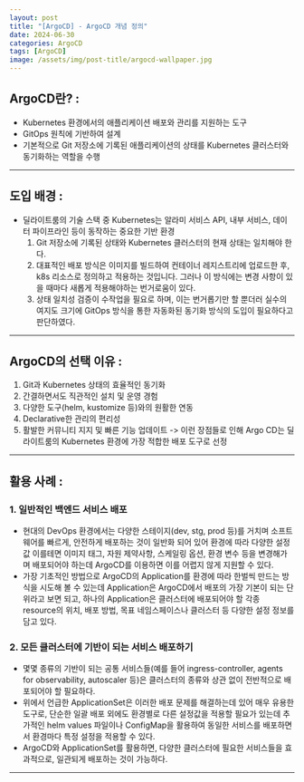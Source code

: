 ```yaml
---
layout: post
title: "[ArgoCD] - ArgoCD 개념 정의"
date: 2024-06-30
categories: ArgoCD 
tags: [ArgoCD]
image: /assets/img/post-title/argocd-wallpaper.jpg
---
```


## ArgoCD란? :
- Kubernetes 환경에서의 애플리케이션 배포와 관리를 지원하는 도구
- GitOps 원칙에 기반하여 설계
- 기본적으로 Git 저장소에 기록된 애플리케이션의 상태를 Kubernetes 클러스터와 동기화하는 역할을 수행

* * *

## 도입 배경 :
- 딜라이트룸의 기술 스택 중 Kubernetes는 알라미 서비스 API, 내부 서비스, 데이터 파이프라인 등이 동작하는 중요한 기반 환경
	1. Git 저장소에 기록된 상태와 Kubernetes 클러스터의 현재 상태는 일치해야 한다.
	2. 대표적인 배포 방식은 이미지를 빌드하여 컨테이너 레지스트리에 업로드한 후, k8s 리소스로 정의하고 적용하는 것입니다. 그러나 이 방식에는 변경 사항이 있을 때마다 새롭게 적용해야하는 번거로움이 있다.
	3. 상태 일치성 검증이 수작업을 필요로 하며, 이는 번거롭기만 할 뿐더러 실수의 여지도 크기에 GitOps 방식을 통한 자동화된 동기화 방식의 도입이 필요하다고 판단하였다.

* * *

## ArgoCD의 선택 이유 :
1. Git과 Kubernetes 상태의 효율적인 동기화
2. 간결하면서도 직관적인 설치 및 운영 경험
3. 다양한 도구(helm, kustomize 등)와의 원활한 연동
4. Declarative한 관리의 편리성
5. 활발한 커뮤니티 지지 및 빠른 기능 업데이트
-> 이런 장점들로 인해 Argo CD는 딜라이트룸의 Kubernetes 환경에 가장 적합한 배포 도구로 선정

* * *

## 활용 사례 :
### 1. 일반적인 백엔드 서비스 배포
- 현대의 DevOps 환경에서는 다양한 스테이지(dev, stg, prod 등)를 거치며 소프트웨어를 빠르게, 안전하게 배포하는 것이 일반화 되어 있어 환경에 따라 다양한 설정값 이를테면 이미지 태그, 자원 제약사항, 스케일링 옵션, 환경 변수 등을 변경해가며 배포되어야 하는데 ArgoCD를 이용하면 이를 어렵지 않게 지원할 수 있다.
- 가장 기초적인 방법으로 ArgoCD의 Application를 환경에 따라 한벌씩 만드는 방식을 시도해 볼 수 있는데 Application은 ArgoCD에서 배포의 가장 기본이 되는 단위라고 보면 되고, 하나의 Application은 클러스터에 배포되어야 할 각종 resource의 위치, 배포 방법, 목표 네임스페이스나 클러스터 등 다양한 설정 정보를 담고 있다.

### 2. 모든 클러스터에 기반이 되는 서비스 배포하기
- 몇몇 종류의 기반이 되는 공통 서비스들(예를 들어 ingress-controller, agents for observability, autoscaler 등)은 클러스터의 종류와 상관 없이 전반적으로 배포되어야 할 필요하다.
- 위에서 언급한 ApplicationSet은 이러한 배포 문제를 해결하는데 있어 매우 유용한 도구로, 단순한 일괄 배포 외에도 환경별로 다른 설정값을 적용할 필요가 있는데 추가적인 helm values 파일이나 ConfigMap을 활용하여 동일한 서비스를 배포하면서 환경마다 특정 설정을 적용할 수 있다.
- ArgoCD와 ApplicationSet를 활용하면, 다양한 클러스터에 필요한 서비스들을 효과적으로, 일관되게 배포하는 것이 가능하다.

* * *